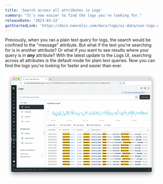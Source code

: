 ```yaml
---
title: 'Search across all attributes in Logs'
summary: "It's now easier to find the logs you're looking for."
releaseDate: '2023-03-22'
getStartedLink: 'https://docs.newrelic.com/docs/logs/ui-data/use-logs-ui/'
---
```


Previously, when you ran a plain text query for logs, the search would be confined to the "message" attribute. But what if the text you're searching for is in another attribute? Or what if you want to see results where your query is in **_any_** attribute? With the latest update to the Logs UI, searching across all attributes is the default mode for plain text queries. Now you can find the logs you're looking for faster and easier than ever.

![Search across all log attributes](./images/search-across-all-log-attributes.png "A screenshot that shows searching across all log attributes")
